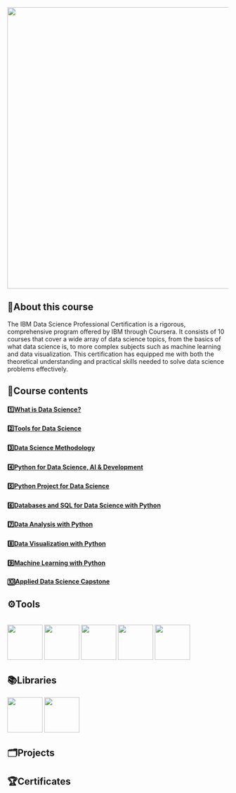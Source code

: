 <img src="https://github.com/imjustha/IBM_DataScienceProfessional_Certificate/assets/76855473/8b317579-125d-4a29-9a56-4f36d0fd68ab" style="width:1280px;height:640;"/>

## 📃About this course
The IBM Data Science Professional Certification is a rigorous, comprehensive program offered by IBM through Coursera. It consists of 10 courses that cover a wide array of data science topics, from the basics of what data science is, to more complex subjects such as machine learning and data visualization. This certification has equipped me with both the theoretical understanding and practical skills needed to solve data science problems effectively.


## 📒Course contents
#### 1️⃣[What is Data Science?](https://github.com/imjustha/IBM_DataScienceProfessional_Certificate/tree/main/1.%20What%20is%20Data%20Science)
#### 2️⃣[Tools for Data Science](https://github.com/imjustha/IBM_DataScienceProfessional_Certificate/tree/main/2.%20Tools%20for%20Data%20Science)
#### 3️⃣[Data Science Methodology](https://github.com/imjustha/IBM_DataScienceProfessional_Certificate/tree/main/3.%20Data%20Science%20Methodology)
#### 4️⃣[Python for Data Science, AI & Development](https://github.com/imjustha/IBM_DataScienceProfessional_Certificate/tree/main/4.%20Python%20for%20Data%20Science%2C%20AI%20%26%20Development)
#### 5️⃣[Python Project for Data Science](https://github.com/imjustha/IBM_DataScienceProfessional_Certificate/tree/main/5.%20Python%20Project%20for%20Data%20Science)
#### 6️⃣[Databases and SQL for Data Science with Python]()
#### 7️⃣[Data Analysis with Python]()
#### 8️⃣[Data Visualization with Python]()
#### 9️⃣[Machine Learning with Python]()
#### 🔟[Applied Data Science Capstone]()

## ⚙️Tools
<br>
  <img src="https://cdn.jsdelivr.net/gh/devicons/devicon@latest/icons/python/python-original-wordmark.svg" height="80"/>
  <img src="https://cdn.jsdelivr.net/gh/devicons/devicon@latest/icons/jupyter/jupyter-original.svg" height="80"/>
  <img src="https://cdn.jsdelivr.net/gh/devicons/devicon@latest/icons/rstudio/rstudio-original.svg" height="80"/>
  <img src="https://github.com/imjustha/IBM_DataScienceProfessional_Certificate/assets/76855473/2e765ea1-12d7-4f92-b47a-7f5cfe952069" height="80"/>
  <img src="https://cdn.jsdelivr.net/gh/devicons/devicon@latest/icons/github/github-original-wordmark.svg" height="80"/>
</p>

## 📚Libraries
<img src="https://cdn.jsdelivr.net/gh/devicons/devicon@latest/icons/pandas/pandas-original-wordmark.svg" height="80"/>
<img src="https://cdn.jsdelivr.net/gh/devicons/devicon@latest/icons/numpy/numpy-original-wordmark.svg" height="80"/>

## 🗂️Projects

## 🏆Certificates
